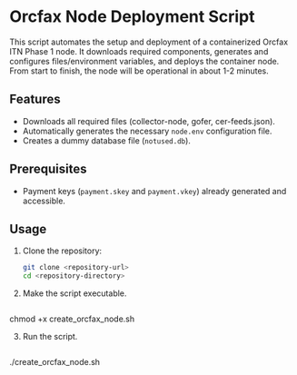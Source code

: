 # Orcfax Node Deployment Script

This script automates the setup and deployment of a containerized Orcfax ITN Phase 1 node. It downloads required components, generates and configures files/environment variables, and deploys the container node. From start to finish, the node will be operational in about 1-2 minutes.

## Features

- Downloads all required files (collector-node, gofer, cer-feeds.json).
- Automatically generates the necessary `node.env` configuration file.
- Creates a dummy database file (`notused.db`).

## Prerequisites

- Payment keys (`payment.skey` and `payment.vkey`) already generated and accessible.

## Usage

1. Clone the repository:
    ```bash
   git clone <repository-url>
   cd <repository-directory>

2. Make the script executable. 
    ```bash
 chmod +x create_orcfax_node.sh
 
3. Run the script. 
    ```bash
  ./create_orcfax_node.sh
